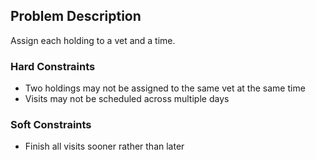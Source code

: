 ## Problem Description
Assign each holding to a vet and a time.

### Hard Constraints
* Two holdings may not be assigned to the same vet at the same time
* Visits may not be scheduled across multiple days

### Soft Constraints
* Finish all visits sooner rather than later

